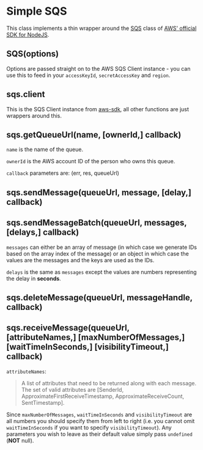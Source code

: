 Simple SQS
==========

This class implements a thin wrapper around the
[SQS](http://docs.aws.amazon.com/AWSJavaScriptSDK/latest/AWS/SQS.html)
class of [AWS' official SDK for NodeJS][aws-sdk].

SQS(options)
------------

Options are passed straight on to the AWS SQS Client instance - you can
use this to feed in your `accessKeyId`, `secretAccessKey` and `region`.

sqs.client
----------

This is the SQS Client instance from [aws-sdk][], all other functions
are just wrappers around this.

sqs.getQueueUrl(name, [ownerId,] callback)
------------------------------------------

`name` is the name of the queue.

`ownerId` is the AWS account ID of the person who owns this queue.

`callback` parameters are: (err, res, queueUrl)

sqs.sendMessage(queueUrl, message, [delay,] callback)
-----------------------------------------------------

sqs.sendMessageBatch(queueUrl, messages, [delays,] callback)
------------------------------------------------------------

`messages` can either be an array of message (in which case we generate
IDs based on the array index of the message) or an object in which case
the values are the messages and the keys are used as the IDs.

`delays` is the same as `messages` except the values are numbers
representing the delay in **seconds**.

sqs.deleteMessage(queueUrl, messageHandle, callback)
----------------------------------------------------

sqs.receiveMessage(queueUrl, [attributeNames,] [maxNumberOfMessages,] [waitTimeInSeconds,] [visibilityTimeout,] callback)
-------------------------------------------------------------------------------------------------------------------------

`attributeNames`:
>  A list of attributes that need to be returned along with each message. The set of valid attributes are [SenderId, ApproximateFirstReceiveTimestamp, ApproximateReceiveCount, SentTimestamp].

Since `maxNumberOfMessages`, `waitTimeInSeconds` and
`visibilityTimeout` are all numbers you should specify them from left
to right (i.e. you cannot omit `waitTimeInSeconds` if you want to specify
`visibilityTimeout`). Any parameters you wish to leave as their default
value simply pass `undefined` (**NOT** null).

[aws-sdk]: http://aws.amazon.com/sdkfornodejs/
